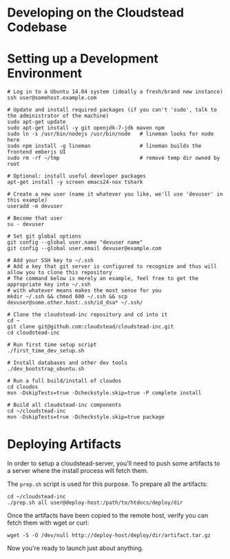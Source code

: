 Developing on the Cloudstead Codebase
=====================================

# Setting up a Development Environment

    # Log in to a Ubuntu 14.04 system (ideally a fresh/brand new instance)
    ssh user@somehost.example.com

    # Update and install required packages (if you can't 'sudo', talk to the administrator of the machine)
    sudo apt-get update
    sudo apt-get install -y git openjdk-7-jdk maven npm
    sudo ln -s /usr/bin/nodejs /usr/bin/node   # lineman looks for node here
    sudo npm install -g lineman                # lineman builds the frontend emberjs UI
    sudo rm -rf ~/tmp                          # remove temp dir owned by root

    # Optional: install useful developer packages
    apt-get install -y screen emacs24-nox tshark

    # Create a new user (name it whatever you like, we'll use 'devuser' in this example)
    useradd -m devuser

    # Become that user
    su - devuser

    # Set git global options
    git config --global user.name "devuser name"
    git config --global user.email devuser@example.com

    # Add your SSH key to ~/.ssh
    # Add a key that git server is configured to recognize and thus will allow you to clone this repository
    # The command below is merely an example, feel free to get the appropriate key into ~/.ssh 
    # with whatever means makes the most sense for you
    mkdir ~/.ssh && chmod 600 ~/.ssh && scp devuser@some.other.host:.ssh/id_dsa* ~/.ssh/

    # Clone the cloudstead-inc repository and cd into it
    cd ~
    git clone git@github.com:cloudstead/cloudstead-inc.git
    cd cloudstead-inc

    # Run first time setup script
    ./first_time_dev_setup.sh

    # Install databases and other dev tools
    ./dev_bootstrap_ubuntu.sh

    # Run a full build/install of cloudos
    cd cloudos
    mvn -DskipTests=true -Dcheckstyle.skip=true -P complete install

    # Build all cloudstead-inc components
    cd ~/cloudstead-inc
    mvn -DskipTests=true -Dcheckstyle.skip=true package


# Deploying Artifacts

In order to setup a cloudstead-server, you'll need to push some artifacts to a server where the install process 
will fetch them.

The `prep.sh` script is used for this purpose. To prepare all the artifacts:

    cd ~/cloudstead-inc
    ./prep.sh all user@deploy-host:/path/to/htdocs/deploy/dir
    
Once the artifacts have been copied to the remote host, verify you can fetch them with wget or curl:

    wget -S -O /dev/null http://deploy-host/deploy/dir/artifact.tar.gz

Now you're ready to launch just about anything.